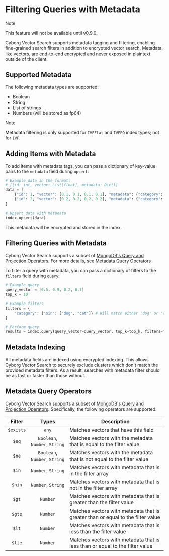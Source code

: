 # Filtering Queries with Metadata

> [!NOTE]
> This feature will not be available until v0.9.0.

Cyborg Vector Search supports metadata tagging and filtering, enabling fine-grained search filters in addition to encrypted vector search. Metadata, like vectors, are [end-to-end encrypted](../5.security-details/5.1.security-overview.md) and never exposed in plaintext outside of the client.

## Supported Metadata

The following metadata types are supported:

- Boolean
- String
- List of strings
- Numbers (will be stored as fp64)

> [!NOTE]
> Metadata filtering is only supported for `IVFFlat` and `IVFPQ` index types; not for `IVF`.

## Adding Items with Metadata

To add items with metadata tags, you can pass a dictionary of key-value pairs to the `metadata` field during `upsert`:

```python
# Example data in the format:
# [{id: int, vector: List[float], metadata: Dict)]
data = [
    {"id": 1, "vector": [0.1, 0.1, 0.1, 0.1], "metadata": {"category": "dog"}},
    {"id": 2, "vector": [0.2, 0.2, 0.2, 0.2], "metadata": {"category": "cat"}}
]

# Upsert data with metadata
index.upsert(data)
```

This metadata will be encrypted and stored in the index.

## Filtering Queries with Metadata

Cyborg Vector Search supports a subset of [MongoDB's Query and Projection Operators](https://www.mongodb.com/docs/manual/reference/operator/query/). For more details, see [Metadata Query Operators](#metadata-query-operators)

To filter a query with metadata, you can pass a dictionary of filters to the `filters` field during `query`:

```python
# Example query
query_vector = [0.5, 0.9, 0.2, 0.7]
top_k = 10

# Example filters
filters = {
    "category": {"$in": ["dog", "cat"]} # Will match either 'dog' or 'cat'
}

# Perform query
results = index.query(query_vector=query_vector, top_k=top_k, filters=filters)
```

## Metadata Indexing

All metadata fields are indexed using encrypted indexing. This allows Cyborg Vector Search to securely exclude clusters which don't match the provided metadata filters. As a result, searches with metadata filter should be as fast or faster than those without.

## Metadata Query Operators

Cyborg Vector Search supports a subset of [MongoDB's Query and Projection Operators](https://www.mongodb.com/docs/manual/reference/operator/query/). Specifically, the following operators are supported:

| Filter | Types | Description |
| :---: | :---: | --- |
| `$exists` | `any` | Matches vectors that have this field |
| `$eq` | `Boolean`, `Number`, `String` | Matches vectors with the metadata that is equal to the filter value |
| `$ne` | `Boolean`, `Number`, `String` | Matches vectors with the metadata that is not equal to the filter value |
| `$in` | `Number`, `String` | Matches vectors with metadata that is in the filter array |
| `$nin` | `Number`, `String` | Matches vectors with metadata that is not in the filter array |
| `$gt` | `Number` | Matches vectors with metadata that is greater than the filter value |
| `$gte` | `Number` | Matches vectors with metadata that is greater than or equal to the filter value |
| `$lt` | `Number` | Matches vectors with metadata that is less than the filter value |
| `$lte` | `Number` | Matches vectors with metadata that is less than or equal to the filter value |